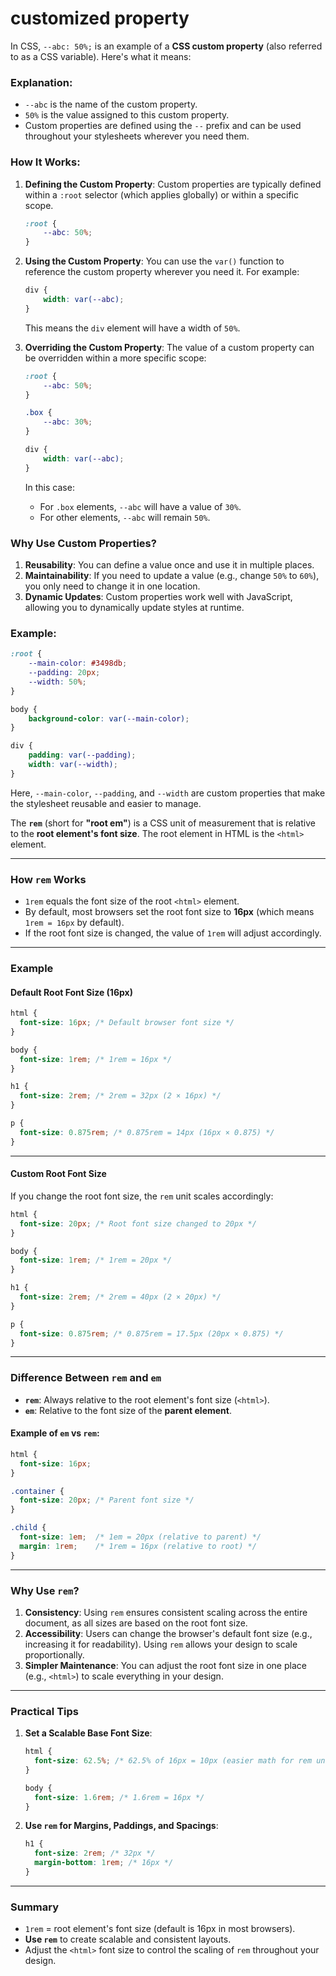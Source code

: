 # customized property

In CSS, `--abc: 50%;` is an example of a **CSS custom property** (also referred to as a CSS variable). Here's what it means:

### Explanation:
- `--abc` is the name of the custom property.
- `50%` is the value assigned to this custom property.
- Custom properties are defined using the `--` prefix and can be used throughout your stylesheets wherever you need them.

### How It Works:
1. **Defining the Custom Property**:
   Custom properties are typically defined within a `:root` selector (which applies globally) or within a specific scope.
   ```css
   :root {
       --abc: 50%;
   }
   ```

2. **Using the Custom Property**:
   You can use the `var()` function to reference the custom property wherever you need it. For example:
   ```css
   div {
       width: var(--abc);
   }
   ```

   This means the `div` element will have a width of `50%`.

3. **Overriding the Custom Property**:
   The value of a custom property can be overridden within a more specific scope:
   ```css
   :root {
       --abc: 50%;
   }

   .box {
       --abc: 30%;
   }

   div {
       width: var(--abc);
   }
   ```

   In this case:
    - For `.box` elements, `--abc` will have a value of `30%`.
    - For other elements, `--abc` will remain `50%`.

### Why Use Custom Properties?
1. **Reusability**: You can define a value once and use it in multiple places.
2. **Maintainability**: If you need to update a value (e.g., change `50%` to `60%`), you only need to change it in one location.
3. **Dynamic Updates**: Custom properties work well with JavaScript, allowing you to dynamically update styles at runtime.

### Example:
```css
:root {
    --main-color: #3498db;
    --padding: 20px;
    --width: 50%;
}

body {
    background-color: var(--main-color);
}

div {
    padding: var(--padding);
    width: var(--width);
}
```

Here, `--main-color`, `--padding`, and `--width` are custom properties that make the stylesheet reusable and easier to manage.


The **`rem`** (short for **"root em"**) is a CSS unit of measurement that is relative to the **root element's font size**. The root element in HTML is the `<html>` element.

---

### **How `rem` Works**
- `1rem` equals the font size of the root `<html>` element.
- By default, most browsers set the root font size to **16px** (which means `1rem = 16px` by default).
- If the root font size is changed, the value of `1rem` will adjust accordingly.

---

### **Example**

#### Default Root Font Size (16px)

```css
html {
  font-size: 16px; /* Default browser font size */
}

body {
  font-size: 1rem; /* 1rem = 16px */
}

h1 {
  font-size: 2rem; /* 2rem = 32px (2 × 16px) */
}

p {
  font-size: 0.875rem; /* 0.875rem = 14px (16px × 0.875) */
}
```

---

#### Custom Root Font Size

If you change the root font size, the `rem` unit scales accordingly:

```css
html {
  font-size: 20px; /* Root font size changed to 20px */
}

body {
  font-size: 1rem; /* 1rem = 20px */
}

h1 {
  font-size: 2rem; /* 2rem = 40px (2 × 20px) */
}

p {
  font-size: 0.875rem; /* 0.875rem = 17.5px (20px × 0.875) */
}
```

---

### **Difference Between `rem` and `em`**
- **`rem`**: Always relative to the root element's font size (`<html>`).
- **`em`**: Relative to the font size of the **parent element**.

#### Example of `em` vs `rem`:
```css
html {
  font-size: 16px;
}

.container {
  font-size: 20px; /* Parent font size */
}

.child {
  font-size: 1em;  /* 1em = 20px (relative to parent) */
  margin: 1rem;    /* 1rem = 16px (relative to root) */
}
```

---

### **Why Use `rem`?**
1. **Consistency**: Using `rem` ensures consistent scaling across the entire document, as all sizes are based on the root font size.
2. **Accessibility**: Users can change the browser's default font size (e.g., increasing it for readability). Using `rem` allows your design to scale proportionally.
3. **Simpler Maintenance**: You can adjust the root font size in one place (e.g., `<html>`) to scale everything in your design.

---

### **Practical Tips**
1. **Set a Scalable Base Font Size**:
   ```css
   html {
     font-size: 62.5%; /* 62.5% of 16px = 10px (easier math for rem units) */
   }

   body {
     font-size: 1.6rem; /* 1.6rem = 16px */
   }
   ```

2. **Use `rem` for Margins, Paddings, and Spacings**:
   ```css
   h1 {
     font-size: 2rem; /* 32px */
     margin-bottom: 1rem; /* 16px */
   }
   ```

---

### **Summary**
- `1rem` = root element's font size (default is 16px in most browsers).
- **Use `rem`** to create scalable and consistent layouts.
- Adjust the `<html>` font size to control the scaling of `rem` throughout your design.
